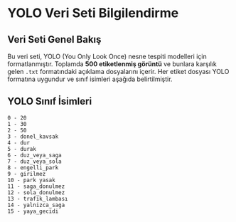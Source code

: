 # YOLO Veri Seti Bilgilendirme

## Veri Seti Genel Bakış
Bu veri seti, YOLO (You Only Look Once) nesne tespiti modelleri için formatlanmıştır. Toplamda **500 etiketlenmiş görüntü** ve bunlara karşılık gelen `.txt` formatındaki açıklama dosyalarını içerir. Her etiket dosyası YOLO formatına uygundur ve sınıf isimleri aşağıda belirtilmiştir.

## YOLO Sınıf İsimleri
```
0 - 20
1 - 30
2 - 50
3 - donel_kavsak
4 - dur
5 - durak
6 - duz_veya_saga
7 - duz_veya_sola
8 - engelli_park
9 - girilmez
10 - park yasak
11 - saga_donulmez
12 - sola_donulmez
13 - trafik_lambası
14 - yalnizca_saga
15 - yaya_gecidi
```

